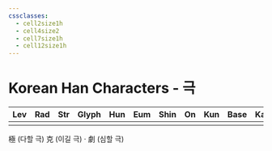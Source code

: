 ```yaml
---
cssclasses:
  - cell2size1h
  - cell4size2
  - cell7size1h
  - cell12size1h
---
```


# Korean Han Characters - 극

| Lev | Rad | Str | Glyph | Hun | Eum | Shin | On  | Kun | Base | Kana | Simp | Man | Can |
| :-: | :-: | :-: | :---: | :-: | :-: | :--: | :-: | :-: | :--: | :--: | :--: | :-: | :-: |
|     |     |     |       |     |     |      |     |     |      |      |      |     |     |
極 (다할 극)
克 (이길 극) · 劇 (심할 극)